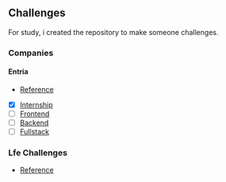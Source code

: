 ## Challenges

For study, i created the repository to make someone challenges.

### Companies

#### Entria
- [Reference](https://github.com/entria/jobs)

- [x] [Internship](https://github.com/entria/jobs/blob/master/internship/challenge.md)
- [ ] [Frontend](https://github.com/entria/jobs/blob/master/frontend/challenge.md)
- [ ] [Backend](https://github.com/entria/jobs/blob/master/backend/challenge.md)
- [ ] [Fullstack](https://github.com/entria/jobs/blob/master/fullstack/challenge.md)

### Lfe Challenges
- [Reference](https://github.com/LFeh/frontend-challenges) 
